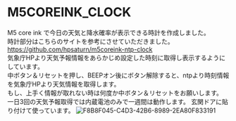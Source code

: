 # M5COREINK_CLOCK
M5 core ink で今日の天気と降水確率が表示できる時計を作成しました。  
時計部分はこちらのサイトを参考にさせていただきました。  
https://github.com/hpsaturn/m5coreink-ntp-clock  
気象庁HPより天気予報情報をあらかじめ設定した時刻に取得し表示するようにしています。  
中ボタン＆リセットを押し、BEEPオン後にボタン解除すると、ntpより時刻情報を気象庁HPより天気情報を取得します。  
もし、上手く情報が取れない時は何度か中ボタン＆リセットをお願いします。
一日3回の天気予報取得では内蔵電池のみで一週間は動作します。
玄関ドアに貼り付けて使っています。
![F8B8F045-C4D3-42B6-8989-2EA80F833191](https://user-images.githubusercontent.com/44919621/156921937-738fa1dd-9730-4ec8-9d89-178f32de1f45.jpeg)
